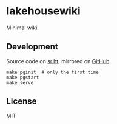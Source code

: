 # lakehousewiki

Minimal wiki.

## Development

Source code on [sr.ht](https://git.sr.ht/~sirodoht/lakehousewiki),
mirrored on [GitHub](https://github.com/sirodoht/lakehousewiki).

```
make pginit  # only the first time
make pgstart
make serve
```

## License

MIT
